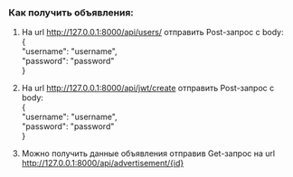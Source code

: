 ### Как получить объявления:

1. На url http://127.0.0.1:8000/api/users/ отправить Post-запрос с body:  
    {  
        "username": "username",  
        "password": "password"  
    }  

2. На url http://127.0.0.1:8000/api/jwt/create отправить Post-запрос с body:  
    {  
        "username": "username",  
        "password": "password"  
    }  

3. Можно получить данные объявления отправив Get-запрос на url http://127.0.0.1:8000/api/advertisement/{id}